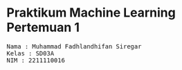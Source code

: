 # Praktikum Machine Learning Pertemuan 1
<pre>Nama : Muhammad Fadhlandhifan Siregar
Kelas : SD03A
NIM : 2211110016</pre>
